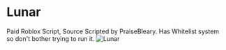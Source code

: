 # Lunar
Paid Roblox Script, Source Scripted by PraiseBleary. Has Whitelist system so don't bother trying to run it.
![Lunar](https://github.com/praisebleary/Lunar/assets/104562429/b48cc0ae-a9b5-47a4-a4f6-c83966f550bd)
